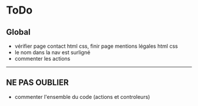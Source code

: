 # ToDo

## Global

  - vérifier page contact html css, finir page mentions légales html css
  - le nom dans la nav est surligné
  - commenter les actions

***

## NE PAS OUBLIER

  - commenter l'ensemble du code (actions et controleurs)
